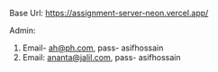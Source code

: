 Base Url: https://assignment-server-neon.vercel.app/

Admin:
1. Email- ah@ph.com, pass- asifhossain
2. Email: ananta@jalil.com, pass- asifhossain

